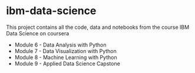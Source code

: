 # ibm-data-science
This project contains all the code, data and notebooks from the course IBM Data Science on coursera

* Module 6 - Data Analysis with Python
* Module 7 - Data Visualization with Python
* Module 8 - Machine Learning with Python
* Module 9 - Applied Data Science Capstone
